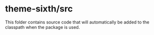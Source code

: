 # theme-sixth/src

This folder contains source code that will automatically be added to the classpath when
the package is used.
